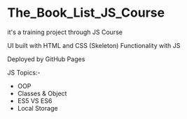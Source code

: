 # The_Book_List_JS_Course

it's a training project through JS Course

UI built with HTML and CSS (Skeleton) Functionality with JS

Deployed by GitHub Pages

JS Topics:-

  - OOP
  - Classes & Object
  - ES5 VS ES6
  - Local Storage
